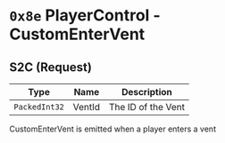 # `0x8e` PlayerControl - CustomEnterVent
## S2C (Request)
| Type | Name | Description |
| --- | --- | --- |
| `PackedInt32` | VentId | The ID of the Vent |

CustomEnterVent is emitted when a player enters a vent
